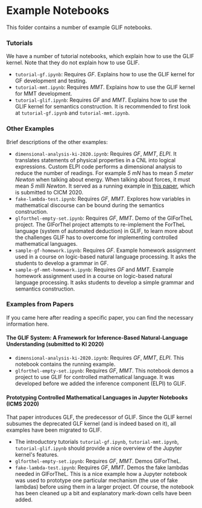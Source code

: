 # Example Notebooks

This folder contains a number of example GLIF notebooks.

### Tutorials
We have a number of tutorial notebooks,
which explain how to use the GLIF kernel.
Note that they do not explain how to use GLIF.

* `tutorial-gf.ipynb`: Requires *GF*. Explains how to use the GLIF kernel for GF development and testing.
* `tutorial-mmt.ipynb`: Requires *MMT*. Explains how to use the GLIF kernel for MMT development.
* `tutorial-glif.ipynb`: Requires *GF* and *MMT*.
    Explains how to use the GLIF kernel for semantics construction.
    It is recommended to first look at `tutorial-gf.ipynb` and `tutorial-mmt.ipynb`.

### Other Examples
Brief descriptions of the other examples:

* `dimensional-analysis-ki-2020.ipynb`: Requires *GF*, *MMT*, *ELPI*.
    It translates statements of physical properties in a CNL
    into logical expressions.
    Custom ELPI code performs a dimensional analysis to reduce the number
    of readings. For example *5 mN* has to mean *5 meter Newton* when
    talking about energy. When talking about forces, it must mean *5 milli Newton*.
    It served as a running example in [this paper](http://kwarc.info/kohlhase/submit/cicm20-glif.pdf),
    which is submitted to CICM 2020.
* `fake-lambda-test.ipynb`: Requires *GF*, *MMT*.
    Explores how variables in mathematical discourse can be bound during the semantics construction.
* `glforthel-empty-set.ipynb`: Requires *GF*, *MMT*.
    Demo of the GlForTheL project. The GlForThel project
    attempts to re-implement the ForTheL language (system of automated deduction) in GLIF,
    to learn more about the challenges GLIF has to overcome for implementing controlled
    mathematical languages.
* `sample-gf-homework.ipynb`: Requires *GF*.
    Example homework assignment used in a course on logic-based natural language processing.
    It asks the students to develop a grammar in GF.
* `sample-gf-mmt-homework.ipynb`: Requires *GF* and *MMT*.
    Example homework assignment used in a course on logic-based natural language processing.
    It asks students to develop a simple grammar and semantics construction.



### Examples from Papers
If you came here after reading a specific paper,
you can find the necessary information here.


#### The GLIF System: A Framework for Inference-Based Natural-Language Understanding (submitted to KI 2020)

* `dimensional-analysis-ki-2020.ipynb`: Requires *GF*, *MMT*, *ELPI*.
    This notebook contains the running example.
* `glforthel-empty-set.ipynb`: Requires *GF*, *MMT*.
    This notebook demos a project to use GLIF for controlled mathematical language.
    It was developed before we added the inference component (ELPI) to GLIF.

#### Prototyping Controlled Mathematical Languages in Jupyter Notebooks (ICMS 2020)
That paper introduces GLF, the predecessor of GLIF.
Since the GLIF kernel subsumes the deprecated GLF kernel (and is indeed based on it),
all examples have been migrated to GLIF.

* The introductory tutorials `tutorial-gf.ipynb`, `tutorial-mmt.ipynb`, `tutorial-glif.ipynb` should
    provide a nice overview of the Jupyter kernel's features.
* `glforthel-empty-set.ipynb`: Requires *GF*, *MMT*.
    Demos GlForTheL.
* `fake-lambda-test.ipynb`: Requires *GF*, *MMT*.
    Demos the fake lambdas needed in GlForTheL.
    This is a nice example how a Jupyter notebook was used to
    prototype one particular mechanism (the use of fake lambdas)
    before using them in a larger project.
    Of course, the notebook has been cleaned up a bit and explanatory mark-down
    cells have been added.
